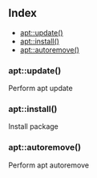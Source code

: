 ## Index

* [apt::update()](#aptupdate)
* [apt::install()](#aptinstall)
* [apt::autoremove()](#aptautoremove)

### apt::update()

Perform apt update

### apt::install()

Install package

### apt::autoremove()

Perform apt autoremove

